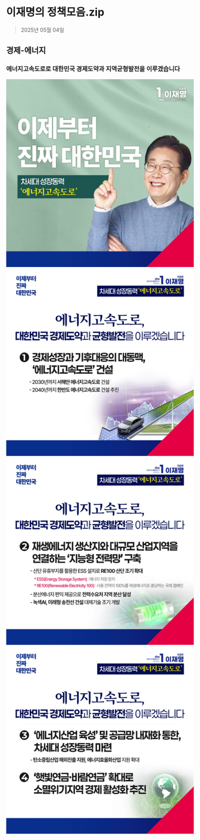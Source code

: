 # 이재명의 정책모음.zip

> 2025년 05월 04일
## 경제-에너지
### 에너지고속도로로 대한민국 경제도약과 지역균형발전을 이루겠습니다

![공약 이미지](000.jpeg)
![공약 이미지](001.jpeg)
![공약 이미지](002.jpeg)
![공약 이미지](003.jpeg)